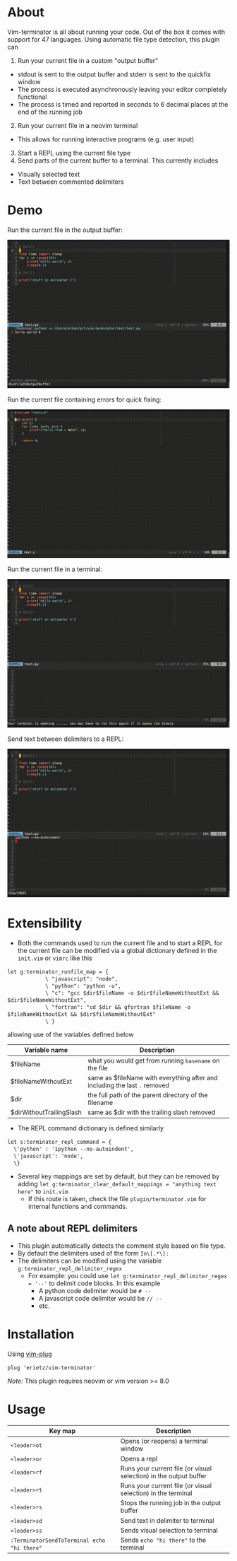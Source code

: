 # About

Vim-terminator is all about running your code. Out of the box it comes with
support for 47 languages. Using automatic file type detection, this plugin can

1. Run your current file in a custom "output buffer"
  - stdout is sent to the output buffer and stderr is sent to the quickfix window
  - The process is executed asynchronously leaving your editor completely functional
  - The process is timed and reported in seconds to 6 decimal places at the end
  of the running job
2. Run your current file in a neovim terminal
  - This allows for running interactive programs (e.g. user input)
3. Start a REPL using the current file type
4. Send parts of the current buffer to a terminal. This currently includes
  - Visually selected text
  - Text between commented delimiters

# Demo

Run the current file in the output buffer:

![Run current file in output buffer](./media/run_in_output_buffer.gif "Run file in the output buffer")

Run the current file containing errors for quick fixing:

![Run current file with errors](./media/quickfix.gif "Run file with errors for quickfix")

Run the current file in a terminal:

![Run current file in a neovim terminal](./media/run_in_terminal.gif "Run file in the terminal")

Send text between delimiters to a REPL:

![Send text in delimiter to a new REPL](./media/send_to_repl.gif "Sending text to REPL")

# Extensibility

- Both the commands used to run the current file and to start a REPL for the
current file can be modified via a global dictionary defined in the `init.vim`
or `vimrc` like this

```vim
let g:terminator_runfile_map = {
            \ "javascript": "node",
            \ "python": "python -u",
            \ "c": "gcc $dir$fileName -o $dir$fileNameWithoutExt && $dir$fileNameWithoutExt",
            \ "fortran": "cd $dir && gfortran $fileName -o $fileNameWithoutExt && $dir$fileNameWithoutExt"
            \ }
```

allowing use of the variables defined below

| Variable name            | Description                                                                |
| ---                      | ---                                                                        |
| $fileName                | what you would get from running  `basename` on the file                    |
| $fileNameWithoutExt      | same as $fileName with everything after and including the last `.` removed |
| $dir                     | the full path of the parent directory of the filename                      |
| $dirWithoutTrailingSlash | same as $dir with the trailing slash removed                               |


- The REPL command dictionary is defined similarly

```vim
let s:terminator_repl_command = {
  \'python' : 'ipython --no-autoindent',
  \'javascript': 'node',
  \}
````

- Several key mappings are set by default, but they can be removed by adding
`let g:terminator_clear_default_mappings = "anything text here"` to `init.vim`
  - If this route is taken, check the file `plugin/terminator.vim` for internal
  functions and commands.

## A note about REPL delimiters

- This plugin automatically detects the comment style based on file type.
- By default the delimiters used of the form `In\[.*\]:`
- The delimiters can be modified using the variable `g:terminator_repl_delimiter_regex`
  - For example: you could use `let g:terminator_repl_delimiter_regex = '--'`
  to delimit code blocks. In this example 
    - A python code delimiter would be `# --`
    - A javascript code delimiter would be `// --`
    - etc.

# Installation

Using [vim-plug](https://github.com/junegunn/vim-plug)

```vim
plug 'erietz/vim-terminator'
```

*Note:* This plugin requires neovim or vim version >= 8.0

# Usage

| Key map                                     | Description                                                       |
| ---                                         | ---                                                               |
| `<leader>ot`                                | Opens (or reopens) a terminal window                              |
| `<leader>or`                                | Opens a repl                                                      |
| `<leader>rf`                                | Runs your current file (or visual selection) in the output buffer |
| `<leader>rt`                                | Runs your current file (or visual selection) in the terminal      |
| `<leader>rs`                                | Stops the running job in the output buffer                        |
| `<leader>sd`                                | Send text in delimiter to terminal                                |
| `<leader>ss`                                | Sends visual selection to terminal                                |
| `:TerminatorSendToTerminal echo "hi there"` | Sends `echo "hi there"` to the terminal                           |

